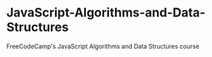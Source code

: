 # JavaScript-Algorithms-and-Data-Structures
FreeCodeCamp's JavaScript Algorithms and Data Structures course
